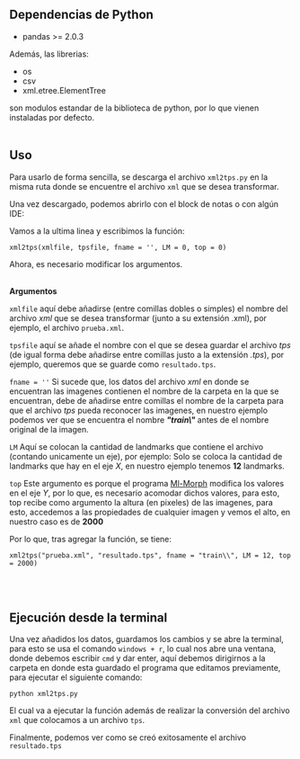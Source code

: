 ## Dependencias de Python

- pandas >= 2.0.3

Además, las librerias:
- os
- csv
- xml.etree.ElementTree

son modulos estandar de la biblioteca de python, por lo que vienen instaladas por defecto. <br><br>


## Uso

Para usarlo de forma sencilla, se descarga el archivo `xml2tps.py` en la misma ruta donde se encuentre el archivo `xml` que se desea transformar.


Una vez descargado, podemos abrirlo con el block de notas o con algún IDE:


Vamos a la ultima linea y escribimos la función: 

    xml2tps(xmlfile, tpsfile, fname = '', LM = 0, top = 0) 
    
Ahora, es necesario modificar los argumentos.
<br><br>

**Argumentos**

`xmlfile` aquí debe añadirse (entre comillas dobles o simples) el nombre del archivo _xml_ que se desea transformar (junto a su extensión .xml), por ejemplo, el archivo `prueba.xml`.

`tpsfile` aquí se añade el nombre con el que se desea guardar el archivo _tps_ (de igual forma debe añadirse entre comillas justo a la extensión _.tps_), por ejemplo, queremos que se guarde como `resultado.tps`.

`fname = ''` Si sucede que, los datos del archivo _xml_ en donde se encuentran las imagenes contienen el nombre de la carpeta en la que se encuentran, debe de añadirse entre comillas el nombre de la carpeta para que el archivo _tps_ pueda reconocer las imagenes, en nuestro ejemplo podemos ver que se encuentra el nombre _**"train\\"**_ antes de el nombre original de la imagen.

`LM` Aquí se colocan la cantidad de landmarks que contiene el archivo (contando unicamente un eje), por ejemplo: Solo se coloca la cantidad de landmarks que hay en el eje _X_, en nuestro ejemplo tenemos **12** landmarks. 

`top` Este argumento es porque el programa [Ml-Morph](https://github.com/agporto/ml-morph) modifica los valores en el eje _Y_, por lo que, es necesario acomodar dichos valores, para esto, top recibe como argumento la altura (en pixeles) de las imagenes, para esto, accedemos a las propiedades de cualquier imagen y vemos el alto, en nuestro caso es de **2000**


Por lo que, tras agregar la función, se tiene:

    xml2tps("prueba.xml", "resultado.tps", fname = "train\\", LM = 12, top = 2000)

<br><br>

## Ejecución desde la terminal

Una vez añadidos los datos, guardamos los cambios y se abre la terminal, para esto se usa el comando `windows + r`, lo cual nos abre una ventana, donde debemos escribir `cmd` y dar enter, aquí debemos dirigirnos a la carpeta en donde esta guardado el programa que editamos previamente, para ejecutar el siguiente comando:

    python xml2tps.py

El cual va a ejecutar la función además de realizar la conversión del archivo `xml` que colocamos a un archivo `tps`.



Finalmente, podemos ver como se creó exitosamente el archivo `resultado.tps`